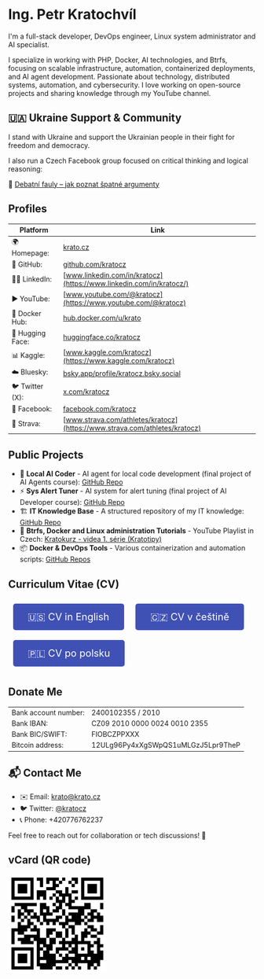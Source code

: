 # Ing. Petr Kratochvíl

I'm a full-stack developer, DevOps engineer, Linux system administrator and AI specialist.

I specialize in working with PHP, Docker, AI technologies, and Btrfs, focusing on scalable infrastructure, automation, containerized deployments, and AI agent development. Passionate about technology, distributed systems, automation, and cybersecurity. I love working on open-source projects and sharing knowledge through my YouTube channel.

## 🇺🇦 Ukraine Support & Community

I stand with Ukraine and support the Ukrainian people in their fight for freedom and democracy.

I also run a Czech Facebook group focused on critical thinking and logical reasoning:

📘 [Debatní fauly – jak poznat špatné argumenty](https://www.facebook.com/groups/debatnifauly)

## Profiles

| Platform         | Link                                                                                 |
|------------------|--------------------------------------------------------------------------------------|
| 🌍 Homepage:     | [krato.cz](https://krato.cz/)                                                        |
| 🐙 GitHub:       | [github.com/kratocz](https://github.com/kratocz)                                     |
| 👨‍💼 LinkedIn:  | [www.linkedin.com/in/kratocz](https://www.linkedin.com/in/kratocz/)                  |
| ▶️ YouTube:      | [www.youtube.com/@kratocz](https://www.youtube.com/@kratocz)                         |
| 🐳 Docker Hub:   | [hub.docker.com/u/krato](https://hub.docker.com/u/krato)                             |
| 🤗 Hugging Face: | [huggingface.co/kratocz](https://huggingface.co/kratocz)                             |
| 📊 Kaggle:       | [www.kaggle.com/kratocz](https://www.kaggle.com/kratocz)                             |
| ☁️ Bluesky:      | [bsky.app/profile/kratocz.bsky.social](https://bsky.app/profile/kratocz.bsky.social) |
| 🐦 Twitter (X):  | [x.com/kratocz](https://x.com/kratocz)                                               |
| 📘 Facebook:     | [facebook.com/kratocz](https://www.facebook.com/kratocz)                             |
| 🚴 Strava:       | [www.strava.com/athletes/kratocz](https://www.strava.com/athletes/kratocz)           |

## Public Projects

- 🤖 **Local AI Coder** - AI agent for local code development (final project of AI Agents course): [GitHub Repo](https://github.com/kratocz/localaicoder)
- ⚡ **Sys Alert Tuner** - AI system for alert tuning (final project of AI Developer course): [GitHub Repo](https://github.com/kratocz/sys-alert-tuner)
- 🏗 **IT Knowledge Base** - A structured repository of my IT knowledge: [GitHub Repo](https://github.com/kratocz/shel)
- 🐧 **Btrfs, Docker and Linux administration Tutorials** - YouTube Playlist in Czech: [Kratokurz - videa 1. série (Kratotipy)](https://youtube.com/playlist?list=PLaudh7Uy_4tV-xpzPtFln51tNqA7nLJ_x&si=R_UCIlmM8ZwODst6)
- 📦 **Docker & DevOps Tools** - Various containerization and automation scripts: [GitHub Repos](https://github.com/kratocz?tab=repositories)

## Curriculum Vitae (CV)

<a href="en/cv" style="display:inline-block; padding: 15px 30px; font-size: 20px; color: white; background: rgb(64, 81, 181); text-decoration: none; border-radius: 5px; margin: 10px;">🇺🇸 CV in English</a> <a href="cs/cv" style="display:inline-block; padding: 15px 30px; font-size: 20px; color: white; background: rgb(64, 81, 181); text-decoration: none; border-radius: 5px; margin: 10px;">🇨🇿 CV v češtině</a> <a href="pl/cv" style="display:inline-block; padding: 15px 30px; font-size: 20px; color: white; background: rgb(64, 81, 181); text-decoration: none; border-radius: 5px; margin: 10px;">🇵🇱 CV po polsku</a>

## Donate Me

|                      |                                    |
|----------------------|------------------------------------|
| Bank account number: | 2400102355 / 2010                  |
| Bank IBAN:           | CZ09 2010 0000 0024 0010 2355      |
| Bank BIC/SWIFT:      | FIOBCZPPXXX                        |
| Bitcoin address:     | 12ULg96Py4xXgSWpQS1uMLGzJ5Lpr9TheP |

## 📬 Contact Me

- ✉️ Email: [krato@krato.cz](mailto:krato@krato.cz)
- 🐦 Twitter: [@kratocz](https://twitter.com/kratocz)
- 📞 Phone: +420776762237

Feel free to reach out for collaboration or tech discussions! 🚀

## vCard (QR code)

![QR code with contact information](./assets/qrcode-url-krato.cz-vcard.svg)

